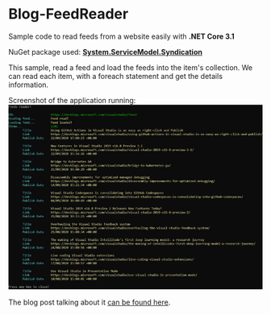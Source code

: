 # Blog-FeedReader
Sample code to read feeds from a website easily with **.NET Core 3.1**

NuGet package used: [**System.ServiceModel.Syndication**](https://www.nuget.org/packages/System.ServiceModel.Syndication/4.7.0)

This sample, read a feed and load the feeds into the item's collection.
We can read each item, with a foreach statement and get the details information.

Screenshot of the application running:
![screenshot](https://raw.githubusercontent.com/J0rgeSerran0/Blog-FeedReader/master/App_Running.png)

The blog post talking about it [can be found here](https://geeks.ms/jorge/2020/09/27/hacer-un-feedreader-facilmente-en-net-core-3-1/).
